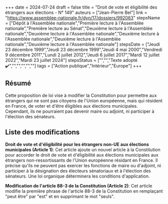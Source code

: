 +++
date = 2024-07-24
draft = false
title = "Droit de vote et éligibilité des étrangers aux élections - N° 149"
auteurs = ["Jean-Pierre Bel"]
link = "https://www.assemblee-nationale.fr/dyn/17/dossiers/992063"
stepsName = ["Dépôt à l'Assemblée nationale","Première lecture à l'Assemblée nationale","Première lecture au Sénat","Deuxième lecture à l'Assemblée nationale","Deuxième lecture à l'Assemblée nationale","Deuxième lecture à l'Assemblée nationale","Deuxième lecture à l'Assemblée nationale","Deuxième lecture à l'Assemblée nationale"]
stepsDate = ["Jeudi 23 décembre 1999","Jeudi 23 décembre 1999","Jeudi 4 mai 2000","Vendredi 9 décembre 2011","Lundi 2 juillet 2012","Jeudi 6 juillet 2017","Mardi 12 juillet 2022","Mardi 23 juillet 2024"]
stepsStatus = ["","","Texte adopté ✔️","","","","",""]
tags = ["Action publique","Intérieur","Europe"]
+++

## Résumé

Cette proposition de loi vise à modifier la Constitution pour permettre aux étrangers qui ne sont pas citoyens de l'Union européenne, mais qui résident en France, de voter et d'être éligibles aux élections municipales. Cependant, ils ne pourraient pas devenir maire ou adjoint, ni participer à l'élection des sénateurs.

## Liste des modifications

**Droit de vote et d'éligibilité pour les étrangers non-UE aux élections municipales (Article 1)**: Cet article ajoute un nouvel article à la Constitution pour accorder le droit de vote et d'éligibilité aux élections municipales aux étrangers non-ressortissants de l'Union européenne résidant en France. Il précise qu'ils ne peuvent pas exercer les fonctions de maire ou d'adjoint, ni participer à la désignation des électeurs sénatoriaux et à l'élection des sénateurs. Une loi organique déterminera les conditions d'application.

**Modification de l'article 88-3 de la Constitution (Article 2)**: Cet article modifie la première phrase de l'article 88-3 de la Constitution en remplaçant "peut être" par "est" et en supprimant le mot "seuls".
